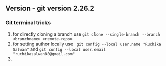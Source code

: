 ## Version - git version 2.26.2

### Git terminal tricks
1. for directly cloning a branch use ```git clone --single-branch --branch <branchname> <remote-repo>```
2. for setting author locally use ``` git config --local user.name "Ruchika Salwan"```
and ```git config --local user.email "ruchikasalwan80@gmail.com"```
3.   
